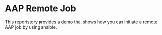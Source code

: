 # AAP Remote Job

This reporistory provides a demo that shows how you can initiate a remote AAP job by using ansible.
